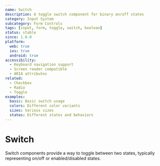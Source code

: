 ```yaml
---
name: Switch
description: A toggle switch component for binary on/off states
category: Input System
subcategory: Form Controls
tags: [input, form, toggle, switch, boolean]
status: stable
since: 1.0.0
platform:
  web: true
  ios: true
  android: true
accessibility:
  - Keyboard navigation support
  - Screen reader compatible
  - ARIA attributes
related:
  - Checkbox
  - Radio
  - Toggle
examples:
  basic: Basic switch usage
  colors: Different color variants
  sizes: Various sizes
  states: Different states and behaviors
---
```


# Switch

Switch components provide a way to toggle between two states, typically representing on/off or enabled/disabled states.
